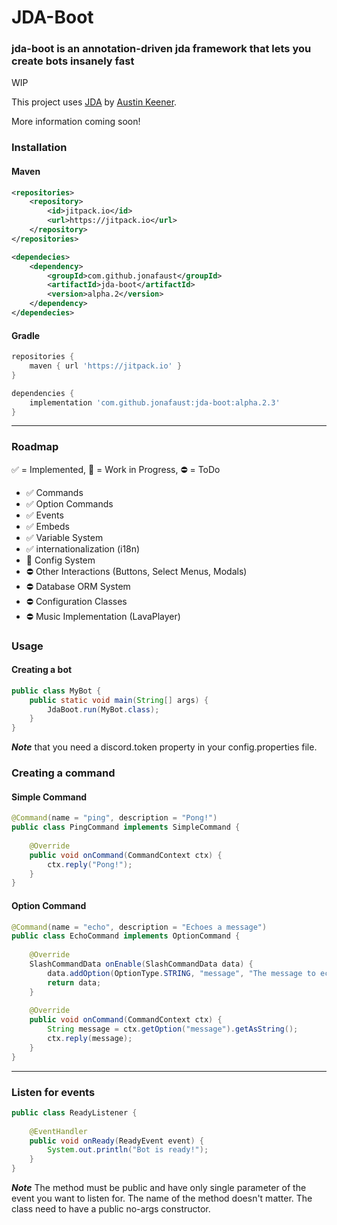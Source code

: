 # JDA-Boot
### jda-boot is an annotation-driven jda framework that lets you create bots insanely fast 
WIP

This project uses [JDA](https://github.com/DV8FromTheWorld/JDA) by [Austin Keener](https://github.com/DV8FromTheWorld/). 

More information coming soon!


### Installation

#### Maven

```xml
<repositories>
    <repository>
        <id>jitpack.io</id>
        <url>https://jitpack.io</url>
    </repository>
</repositories>

<dependecies>
	<dependency>
	    <groupId>com.github.jonafaust</groupId>
	    <artifactId>jda-boot</artifactId>
	    <version>alpha.2</version>
	</dependency>
</dependecies>
```


#### Gradle
```groovy
repositories {
    maven { url 'https://jitpack.io' }
}

dependencies {
    implementation 'com.github.jonafaust:jda-boot:alpha.2.3'
}
```
---
### Roadmap

✅ = Implemented, 🚧 = Work in Progress, ⛔ = ToDo

- ✅ Commands
- ✅ Option Commands
- ✅ Events
- ✅ Embeds
- ✅ Variable System
- ✅ internationalization (i18n)
- 🚧 Config System
- ⛔ Other Interactions (Buttons, Select Menus, Modals)
- ⛔ Database ORM System
- ⛔ Configuration Classes
- ⛔ Music Implementation (LavaPlayer)

### Usage

#### Creating a bot

```java
public class MyBot {
    public static void main(String[] args) {
        JdaBoot.run(MyBot.class);
    }
}
```

***Note*** that you need a discord.token property in your config.properties file.

### Creating a command

#### Simple Command
```java
@Command(name = "ping", description = "Pong!")
public class PingCommand implements SimpleCommand {
    
    @Override
    public void onCommand(CommandContext ctx) {
        ctx.reply("Pong!");
    }
}
```

#### Option Command
```java
@Command(name = "echo", description = "Echoes a message")
public class EchoCommand implements OptionCommand {
    
    @Override
    SlashCommandData onEnable(SlashCommandData data) {
        data.addOption(OptionType.STRING, "message", "The message to echo", true);
        return data;
    }
    
    @Override
    public void onCommand(CommandContext ctx) {
        String message = ctx.getOption("message").getAsString();
        ctx.reply(message);
    }
}
```
---

### Listen for events

```java
public class ReadyListener {
    
    @EventHandler
    public void onReady(ReadyEvent event) {
        System.out.println("Bot is ready!");
    }
}
```
***Note*** The method must be public and have only single parameter of the event you want to listen for. The name of the method doesn't matter. 
The class need to have a public no-args constructor.

